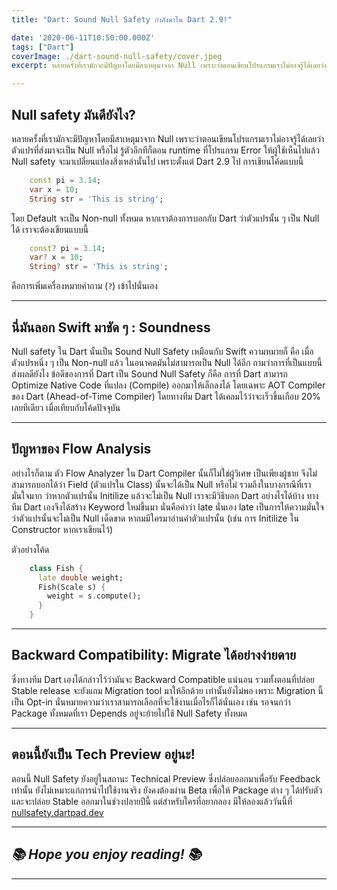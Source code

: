 ```yaml
---
title: "Dart: Sound Null Safety กำลังมาใน Dart 2.9!"

date: '2020-06-11T10:50:00.000Z'
tags: ["Dart"]
coverImage: ./dart-sound-null-safety/cover.jpeg
excerpt: หลายครั้งที่เรามักจะมีปัญหาโดยมีสาเหตุมาจาก Null เพราะว่าตอนเขียนโปรแกรมเราไม่อาจรู้ได้เลยว่าตัวแปรที่ส่งมาจะเป็น Null หรือไม่ รู้ตัวอีกทีก็ตอน runtime ที่โปรแกรม Error ให้ผู้ใช้เห็นไปแล้ว Null safety จะมาเปลี่ยนแปลงสิ่งเหล่านั้นไป

---
```


## Null safety มันดียังไง?

หลายครั้งที่เรามักจะมีปัญหาโดยมีสาเหตุมาจาก Null เพราะว่าตอนเขียนโปรแกรมเราไม่อาจรู้ได้เลยว่าตัวแปรที่ส่งมาจะเป็น Null หรือไม่ รู้ตัวอีกทีก็ตอน runtime ที่โปรแกรม Error ให้ผู้ใช้เห็นไปแล้ว Null safety จะมาเปลี่ยนแปลงสิ่งเหล่านั้นไป เพราะตั้งแต่ Dart 2.9 ไป การเขียนโค้ดแบบนี้

```dart
    const pi = 3.14;
    var x = 10;
    String str = 'This is string';
```

โดย Default จะเป็น Non-null ทั้งหมด หากเราต้องการบอกกับ Dart ว่าตัวแปรนั้น ๆ เป็น Null ได้ เราจะต้องเขียนแบบนี้

```dart
    const? pi = 3.14;
    var? x = 10;
    String? str = 'This is string';
```

คือการเพิ่มเครื่องหมายคำถาม (`?`)​ เข้าไปนั่นเอง

---

## นี่มันลอก Swift มาชัด ๆ : Soundness

Null safety ใน Dart นั้นเป็น Sound Null Safety เหมือนกับ Swift ความหมายก็ คือ เมื่อตัวแปรหนึ่ง ๆ เป็น Non-null แล้ว ในอนาคตมันไม่สามารถเป็น Null ได้อีก ถามว่าการที่เป็นแบบนี้ส่งผลดียังไง ข้อดีของการที่ Dart เป็น Sound Null Safety ก็คือ การที่ Dart สามารถ Optimize Native Code ที่แปลง (Compile) ออกมาให้เล็กลงได้ โดยเฉพาะ AOT Compiler ของ Dart (Ahead-of-Time Compiler) โดยทางทีม Dart ได้เคลมไว้ว่าจะเร็วขึ้นเกือบ 20% เลยทีเดียว เมื่อเทียบกับโค้ดปัจจุบัน

---

## ปัญหาของ Flow Analysis

อย่างไรก็ตาม ตัว Flow Analyzer ใน Dart Compiler นั้นก็ไม่ใช่ผู้วิเศษ เป็นเพียงผู้ชาย จึงไม่สามารถบอกได้ว่า Field (ตัวแปรใน Class) นั้นจะได้เป็น Null หรือไม่ รวมถึงในบางกรณีที่เรามั่นใจมาก ว่าหากตัวแปรนั้น Initilize แล้วจะไม่เป็น Null เราจะมีวิธีบอก Dart อย่างไรได้บ้าง ทางทีม Dart เองจึงได้สร้าง Keyword ใหม่ขึ้นมา นั่นคือคำว่า late นั่นเอง late เป็นการให้ความมั่นใจว่าตัวแปรนั้นจะไม่เป็น Null เด็ดขาด หากมมีใครมาอ่านค่าตัวแปรนั้น (เช่น การ Initilize ใน Constructor หากเราเขียนไว้)

ตัวอย่างโค้ด

```dart
    class Fish {
      late double weight;
      Fish(Scale s) {
        weight = s.compute();
      }
    }
```
---

## Backward Compatibility: Migrate ได้อย่างง่ายดาย

ซึ่งทางทีม Dart เองได้กล่าวไว้ว่ามันจะ Backward Compatible แน่นอน รวมทั้งตอนที่ปล่อย Stable release จะยังแถม Migration tool มาให้อีกด้วย เท่านั้นยังไม่พอ เพราะ Migration นี้ เป็น Opt-in นั่นหมายความว่าเราสามารถเลือกที่จะใช้งานเมื่อไรก็ได้นั่นเอง เช่น รอจนกว่า Package ทั้งหมดที่เรา Depends อยู่จะย้ายไปใช้ Null Safety ทั้งหมด

---

## ตอนนี้ยังเป็น Tech Preview อยู่นะ!

ตอนนี้ Null Safety ยังอยู่ในสถานะ Technical Preview ซึ่งปล่อยออกมาเพื่อรับ Feedback เท่านั้น ยังไม่เหมาะแก่การนำไปใช้งานจริง ยังคงต้องผ่าน Beta เพื่อให้ Package ต่าง ๆ ได้ปรับตัว และจะปล่อย Stable ออกมาในช่วงปลายปีนี้ แต่สำหรับใครที่อยากลอง มีให้ลองแล้ววันนี้ที่ [nullsafety.dartpad.dev](https://nullsafety.dartpad.dev/3d9c1769de7912c654bc5d132aff60ac)

---

## *📚 Hope you enjoy reading! 📚*

---
